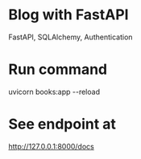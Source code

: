 # Blog with FastAPI
FastAPI, SQLAlchemy, Authentication

# Run command
uvicorn books:app --reload  

# See endpoint at
http://127.0.0.1:8000/docs
